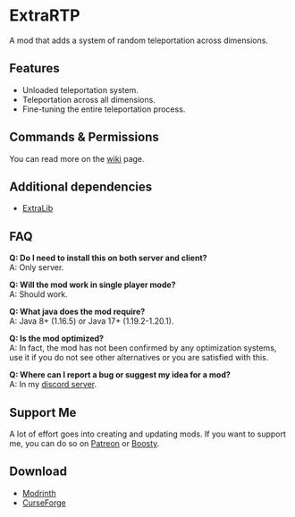 # ExtraRTP
A mod that adds a system of random teleportation across dimensions.

## Features
* Unloaded teleportation system.
* Teleportation across all dimensions.
* Fine-tuning the entire teleportation process.

## Commands & Permissions
You can read more on the [wiki](https://github.com/VecooDEV/ExtraRTP/wiki/Commands-&-Permissions) page.

## Additional dependencies
* [ExtraLib](https://modrinth.com/mod/extralib)

## FAQ
**Q: Do I need to install this on both server and client?**  
A: Only server.

**Q: Will the mod work in single player mode?**  
A: Should work.

**Q: What java does the mod require?**  
A: Java 8+ (1.16.5) or Java 17+ (1.19.2-1.20.1).

**Q: Is the mod optimized?**  
A: In fact, the mod has not been confirmed by any optimization systems, use it if you do not see other alternatives or you are satisfied with this.

**Q: Where can I report a bug or suggest my idea for a mod?**     
A: In my [discord server](https://discord.gg/VSGEVagRPq).

## Support Me
A lot of effort goes into creating and updating mods. If you want to support me, you can do so on [Patreon](https://www.patreon.com/Vecoo) or [Boosty](https://boosty.to/vecoo).

## Download
* [Modrinth](https://modrinth.com/mod/extrartp)
* [CurseForge](https://www.curseforge.com/minecraft/mc-mods/extrartp)